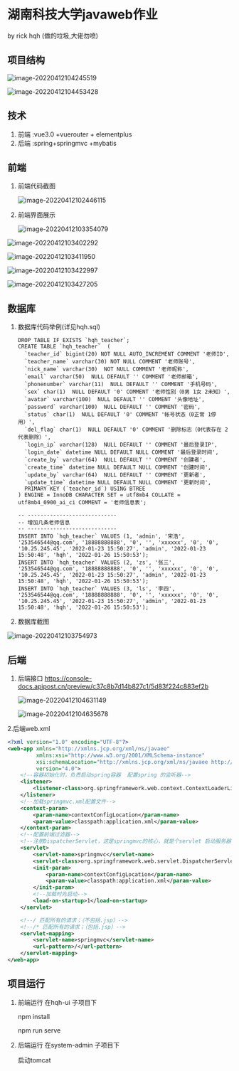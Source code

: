 # 湖南科技大学javaweb作业

by rick hqh  (做的垃圾,大佬勿喷)

## 项目结构



![image-20220412104245519](https://cdn.jsdelivr.net/gh/rickhqh/pic/img/202204121042794.png)

![image-20220412104453428](https://cdn.jsdelivr.net/gh/rickhqh/pic/img/202204121044763.png)



## 技术

1. 前端 :vue3.0 +vuerouter + elementplus
2. 后端 :spring+springmvc +mybatis

## 前端

1. 前端代码截图

   ![image-20220412102446115](https://cdn.jsdelivr.net/gh/rickhqh/pic/img/202204121029584.png)

2. 前端界面展示

   ![image-20220412103354079](https://cdn.jsdelivr.net/gh/rickhqh/pic/img/202204121033376.png)

![image-20220412103402292](https://cdn.jsdelivr.net/gh/rickhqh/pic/img/202204121034580.png)

![image-20220412103411950](https://cdn.jsdelivr.net/gh/rickhqh/pic/img/202204121034147.png)

![image-20220412103422997](https://cdn.jsdelivr.net/gh/rickhqh/pic/img/202204121034211.png)

![image-20220412103427205](https://cdn.jsdelivr.net/gh/rickhqh/pic/img/202204121034445.png)





## 数据库

1. 数据库代码举例(详见hqh.sql)

   ```mysql
   DROP TABLE IF EXISTS `hqh_teacher`;
   CREATE TABLE `hqh_teacher`  (
     `teacher_id` bigint(20) NOT NULL AUTO_INCREMENT COMMENT '老师ID',
     `teacher_name` varchar(30) NOT NULL COMMENT '老师账号',
     `nick_name` varchar(30)  NOT NULL COMMENT '老师昵称',
     `email` varchar(50)  NULL DEFAULT '' COMMENT '老师邮箱',
     `phonenumber` varchar(11)  NULL DEFAULT '' COMMENT '手机号码',
     `sex` char(1)  NULL DEFAULT '0' COMMENT '老师性别（0男 1女 2未知）',
     `avatar` varchar(100)  NULL DEFAULT '' COMMENT '头像地址',
     `password` varchar(100)  NULL DEFAULT '' COMMENT '密码',
     `status` char(1)  NULL DEFAULT '0' COMMENT '帐号状态（0正常 1停用）',
     `del_flag` char(1)  NULL DEFAULT '0' COMMENT '删除标志（0代表存在 2代表删除）',
     `login_ip` varchar(128)  NULL DEFAULT '' COMMENT '最后登录IP',
     `login_date` datetime NULL DEFAULT NULL COMMENT '最后登录时间',
     `create_by` varchar(64)  NULL DEFAULT '' COMMENT '创建者',
     `create_time` datetime NULL DEFAULT NULL COMMENT '创建时间',
     `update_by` varchar(64)  NULL DEFAULT '' COMMENT '更新者',
     `update_time` datetime NULL DEFAULT NULL COMMENT '更新时间',
     PRIMARY KEY (`teacher_id`) USING BTREE
   ) ENGINE = InnoDB CHARACTER SET = utf8mb4 COLLATE = utf8mb4_0900_ai_ci COMMENT = '老师信息表';
   
   -- ----------------------------
   -- 增加几条老师信息
   -- ----------------------------
   INSERT INTO `hqh_teacher` VALUES (1, 'admin', '宋浩', '253546544@qq.com', '18888888888', '0', '', 'xxxxxx', '0', '0', '10.25.245.45', '2022-01-23 15:50:27', 'admin', '2022-01-23 15:50:48', 'hqh', '2022-01-26 15:50:53');
   INSERT INTO `hqh_teacher` VALUES (2, 'zs', '张三', '253546544@qq.com', '18888888888', '0', '', 'xxxxxx', '0', '0', '10.25.245.45', '2022-01-23 15:50:27', 'admin', '2022-01-23 15:50:48', 'hqh', '2022-01-26 15:50:53');
   INSERT INTO `hqh_teacher` VALUES (3, 'ls', '李四', '253546544@qq.com', '18888888888', '0', '', 'xxxxxx', '0', '0', '10.25.245.45', '2022-01-23 15:50:27', 'admin', '2022-01-23 15:50:48', 'hqh', '2022-01-26 15:50:53');
   ```

   

2. 数据库截图

![image-20220412103754973](https://cdn.jsdelivr.net/gh/rickhqh/pic/img/202204121037137.png)



## 后端

1. 后端接口 https://console-docs.apipost.cn/preview/c37c8b7d14b827c1/5d83f224c883ef2b

   ![image-20220412104631149](https://cdn.jsdelivr.net/gh/rickhqh/pic/img/202204121046436.png)

   ![image-20220412104635678](https://cdn.jsdelivr.net/gh/rickhqh/pic/img/202204121046890.png)

2.后端web.xml



```xml
<?xml version="1.0" encoding="UTF-8"?>
<web-app xmlns="http://xmlns.jcp.org/xml/ns/javaee"
         xmlns:xsi="http://www.w3.org/2001/XMLSchema-instance"
         xsi:schemaLocation="http://xmlns.jcp.org/xml/ns/javaee http://xmlns.jcp.org/xml/ns/javaee/web-app_4_0.xsd"
         version="4.0">
    <!--容器初始化时，负责启动spring容器  配置spring 的监听器-->
    <listener>
        <listener-class>org.springframework.web.context.ContextLoaderListener</listener-class>
    </listener>
    <!--加载springmvc.xml配置文件-->
    <context-param>
        <param-name>contextConfigLocation</param-name>
        <param-value>classpath:application.xml</param-value>
    </context-param>
    <!--配置前端过滤器-->
    <!--注册DispatcherServlet，这是springmvc的核心，就是个servlet 启动服务器-->
    <servlet>
        <servlet-name>springmvc</servlet-name>
        <servlet-class>org.springframework.web.servlet.DispatcherServlet</servlet-class>
        <init-param>
            <param-name>contextConfigLocation</param-name>
            <param-value>classpath:application.xml</param-value>
        </init-param>
        <!--加载时先启动-->
        <load-on-startup>1</load-on-startup>
    </servlet>

    <!--/ 匹配所有的请求；（不包括.jsp）-->
    <!--/* 匹配所有的请求；（包括.jsp）-->
    <servlet-mapping>
        <servlet-name>springmvc</servlet-name>
        <url-pattern>/</url-pattern>
    </servlet-mapping>
</web-app>

```



## 项目运行

1. 前端运行 在hqh-ui 子项目下

   npm install

   npm run serve

2. 后端运行 在system-admin 子项目下 

   启动tomcat
